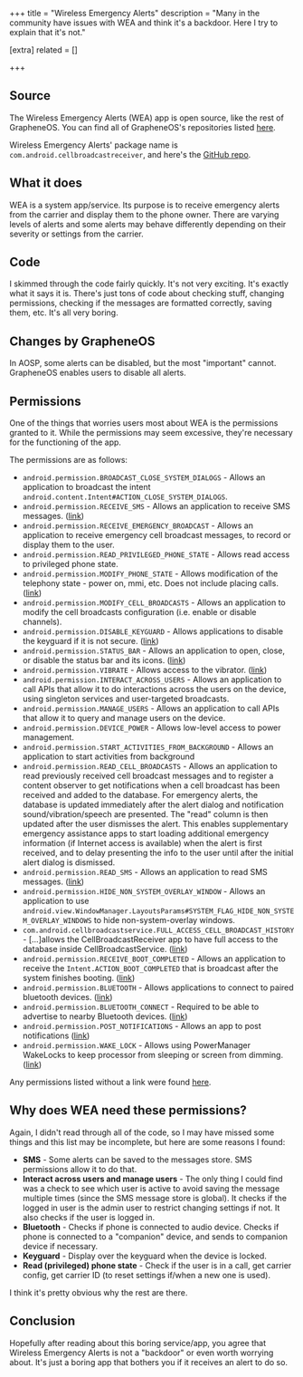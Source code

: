 +++
title = "Wireless Emergency Alerts"
description = "Many in the community have issues with WEA and think it's a backdoor. Here I try to explain that it's not."

[extra]
related = []

+++
## Source
The Wireless Emergency Alerts (WEA) app is open source, like the rest of GrapheneOS. You can find all of GrapheneOS's repositories listed [here](https://grapheneos.org/source).

Wireless Emergency Alerts' package name is `com.android.cellbroadcastreceiver`, and here's the [GitHub repo](https://github.com/GrapheneOS/platform_packages_apps_CellBroadcastReceiver/).

## What it does
WEA is a system app/service. Its purpose is to receive emergency alerts from the carrier and display them to the phone owner. There are varying levels of alerts and some alerts may behave differently depending on their severity or settings from the carrier.

## Code
I skimmed through the code fairly quickly. It's not very exciting. It's exactly what it says it is. There's just tons of code about checking stuff, changing permissions, checking if the messages are formatted correctly, saving them, etc. It's all very boring.

## Changes by GrapheneOS
In AOSP, some alerts can be disabled, but the most "important" cannot. GrapheneOS enables users to disable all alerts.

## Permissions
One of the things that worries users most about WEA is the permissions granted to it. While the permissions may seem excessive, they're necessary for the functioning of the app.

The permissions are as follows:

- `android.permission.BROADCAST_CLOSE_SYSTEM_DIALOGS` - Allows an application to broadcast the intent `android.content.Intent#ACTION_CLOSE_SYSTEM_DIALOGS`.
- `android.permission.RECEIVE_SMS` - Allows an application to receive SMS messages. ([link](https://developer.android.com/reference/android/Manifest.permission#RECEIVE_SMS))
- `android.permission.RECEIVE_EMERGENCY_BROADCAST` - Allows an application to receive emergency cell broadcast messages, to record or display them to the user.
- `android.permission.READ_PRIVILEGED_PHONE_STATE` - Allows read access to privileged phone state.
- `android.permission.MODIFY_PHONE_STATE` - Allows modification of the telephony state - power on, mmi, etc. Does not include placing calls. ([link](https://developer.android.com/reference/android/Manifest.permission#MODIFY_PHONE_STATE))
- `android.permission.MODIFY_CELL_BROADCASTS` - Allows an application to modify the cell broadcasts configuration (i.e. enable or disable channels).
- `android.permission.DISABLE_KEYGUARD` - Allows applications to disable the keyguard if it is not secure. ([link](https://developer.android.com/reference/android/Manifest.permission#DISABLE_KEYGUARD))
- `android.permission.STATUS_BAR` - Allows an application to open, close, or disable the status bar and its icons. ([link](https://developer.android.com/reference/android/Manifest.permission#STATUS_BAR))
- `android.permission.VIBRATE` - Allows access to the vibrator. ([link](https://developer.android.com/reference/android/Manifest.permission#VIBRATE))
- `android.permission.INTERACT_ACROSS_USERS` - Allows an application to call APIs that allow it to do interactions across the users on the device, using singleton services and user-targeted broadcasts.
- `android.permission.MANAGE_USERS` - Allows an application to call APIs that allow it to query and manage users on the device.
- `android.permission.DEVICE_POWER` - Allows low-level access to power management.
- `android.permission.START_ACTIVITIES_FROM_BACKGROUND` - Allows an application to start activities from background
- `android.permission.READ_CELL_BROADCASTS` - Allows an application to read previously received cell broadcast messages and to register a content observer to get notifications when a cell broadcast has been received and added to the database. For emergency alerts, the database is updated immediately after the alert dialog and notification sound/vibration/speech are presented. The "read" column is then updated after the user dismisses the alert. This enables supplementary emergency assistance apps to start loading additional emergency information (if Internet access is available) when the alert is first received, and to delay presenting the info to the user until after the initial alert dialog is dismissed.
- `android.permission.READ_SMS` - Allows an application to read SMS messages. ([link](https://developer.android.com/reference/android/Manifest.permission#READ_SMS))
- `android.permission.HIDE_NON_SYSTEM_OVERLAY_WINDOW` - Allows an application to use `android.view.WindowManager.LayoutsParams#SYSTEM_FLAG_HIDE_NON_SYSTEM_OVERLAY_WINDOWS` to hide non-system-overlay windows.
- `com.android.cellbroadcastservice.FULL_ACCESS_CELL_BROADCAST_HISTORY` - [...]allows the CellBroadcastReceiver app to have full access to the database inside CellBroadcastService. ([link](https://source.android.com/docs/core/ota/modular-system/cellbroadcast#permission-config))
- `android.permission.RECEIVE_BOOT_COMPLETED` - Allows an application to receive the `Intent.ACTION_BOOT_COMPLETED` that is broadcast after the system finishes booting. ([link](https://developer.android.com/reference/android/Manifest.permission#RECEIVE_BOOT_COMPLETED))
- `android.permission.BLUETOOTH` - Allows applications to connect to paired bluetooth devices. ([link](https://developer.android.com/reference/android/Manifest.permission#BLUETOOTH))
- `android.permission.BLUETOOTH_CONNECT` - Required to be able to advertise to nearby Bluetooth devices. ([link](https://developer.android.com/reference/android/Manifest.permission#BLUETOOTH_CONNECT))
- `android.permission.POST_NOTIFICATIONS` - Allows an app to post notifications ([link](https://developer.android.com/reference/android/Manifest.permission#POST_NOTIFICATIONS))
- `android.permission.WAKE_LOCK` - Allows using PowerManager WakeLocks to keep processor from sleeping or screen from dimming. ([link](https://developer.android.com/reference/android/Manifest.permission#WAKE_LOCK))

Any permissions listed without a link were found [here](https://github.com/GrapheneOS/platform_frameworks_base/blob/14/core/res/AndroidManifest.xml).

## Why does WEA need these permissions?
Again, I didn't read through all of the code, so I may have missed some things and this list may be incomplete, but here are some reasons I found:

- **SMS** - Some alerts can be saved to the messages store. SMS permissions allow it to do that.
- **Interact across users and manage users** - The only thing I could find was a check to see which user is active to avoid saving the message multiple times (since the SMS message store is global). It checks if the logged in user is the admin user to restrict changing settings if not. It also checks if the user is logged in.
- **Bluetooth** - Checks if phone is connected to audio device. Checks if phone is connected to a "companion" device, and sends to companion device if necessary.
- **Keyguard** - Display over the keyguard when the device is locked.
- **Read (privileged) phone state** - Check if the user is in a call, get carrier config, get carrier ID (to reset settings if/when a new one is used).

I think it's pretty obvious why the rest are there.

## Conclusion
Hopefully after reading about this boring service/app, you agree that Wireless Emergency Alerts is not a "backdoor" or even worth worrying about. It's just a boring app that bothers you if it receives an alert to do so.